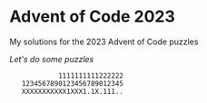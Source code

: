 # Advent of Code 2023

My solutions for the 2023 Advent of Code puzzles

_Let's do some puzzles_

```
            1111111111222222
   1234567890123456789012345
   XXXXXXXXXXX1XXX1.1X.111..
```
